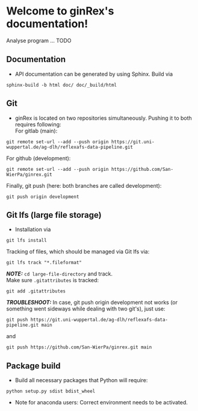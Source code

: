 # Welcome to ginRex's documentation!

Analyse program ... TODO

## Documentation
+ API documentation can be generated by using Sphinx. Build via
```
sphinx-build -b html doc/ doc/_build/html
```

## Git
+ ginRex is located on two repositories simultaneously. Pushing it to both requires following:<br>
For gitlab (main):
```
git remote set-url --add --push origin https://git.uni-wuppertal.de/ag-dlh/reflexafs-data-pipeline.git
```
For github (development):
```
git remote set-url --add --push origin https://github.com/San-WierPa/ginrex.git
```
Finally, git push (here: both branches are called development):
```
git push origin development
```
## Git lfs (large file storage)
+ Installation via
```
git lfs install
```
Tracking of files, which should be managed via Git lfs via:
```
git lfs track "*.fileformat"
```

**_NOTE:_**  ```cd large-file-directory``` and track.<br>
Make sure ```.gitattributes``` is tracked:
```
git add .gitattributes
```
**_TROUBLESHOOT:_** In case, git push origin development not works (or something went sideways while
dealing with two git's), just use:
```
git push https://git.uni-wuppertal.de/ag-dlh/reflexafs-data-pipeline.git main
```
and
```
git push https://github.com/San-WierPa/ginrex.git main
```


## Package build
+ Build all necessary packages that Python will require:
```
python setup.py sdist bdist_wheel
```
 + Note for anaconda users: Correct environment needs to be activated.
